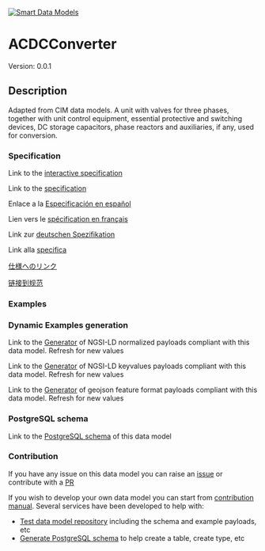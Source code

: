 [![Smart Data Models](https://smartdatamodels.org/wp-content/uploads/2022/01/SmartDataModels_logo.png "Logo")](https://smartdatamodels.org)
# ACDCConverter
Version: 0.0.1

## Description 

Adapted from CIM data models. A unit with valves for three phases, together with unit control equipment, essential protective and switching devices, DC storage capacitors, phase reactors and auxiliaries, if any, used for conversion.
### Specification

Link to the [interactive specification](https://swagger.lab.fiware.org/?url=https://smart-data-models.github.io/dataModel.EnergyCIM/ACDCConverter/swagger.yaml)

Link to the [specification](https://github.com/smart-data-models/dataModel.EnergyCIM/blob/master/ACDCConverter/doc/spec.md)

Enlace a la [Especificación en español](https://github.com/smart-data-models/dataModel.EnergyCIM/blob/master/ACDCConverter/doc/spec_ES.md)

Lien vers le [spécification en français](https://github.com/smart-data-models/dataModel.EnergyCIM/blob/master/ACDCConverter/doc/spec_FR.md)

Link zur [deutschen Spezifikation](https://github.com/smart-data-models/dataModel.EnergyCIM/blob/master/ACDCConverter/doc/spec_DE.md)

Link alla [specifica](https://github.com/smart-data-models/dataModel.EnergyCIM/blob/master/ACDCConverter/doc/spec_IT.md)

[仕様へのリンク](https://github.com/smart-data-models/dataModel.EnergyCIM/blob/master/ACDCConverter/doc/spec_JA.md)

[链接到规范](https://github.com/smart-data-models/dataModel.EnergyCIM/blob/master/ACDCConverter/doc/spec_ZH.md)
### Examples
### Dynamic Examples generation

Link to the [Generator](https://smartdatamodels.org/extra/ngsi-ld_generator.php?schemaUrl=https://raw.githubusercontent.com/smart-data-models/dataModel.EnergyCIM/master/ACDCConverter/schema.json&email=info@smartdatamodels.org) of NGSI-LD normalized payloads compliant with this data model. Refresh for new values

Link to the [Generator](https://smartdatamodels.org/extra/ngsi-ld_generator_keyvalues.php?schemaUrl=https://raw.githubusercontent.com/smart-data-models/dataModel.EnergyCIM/master/ACDCConverter/schema.json&email=info@smartdatamodels.org) of NGSI-LD keyvalues payloads compliant with this data model. Refresh for new values

Link to the [Generator](https://smartdatamodels.org/extra/geojson_features_generator.php?schemaUrl=https://raw.githubusercontent.com/smart-data-models/dataModel.EnergyCIM/master/ACDCConverter/schema.json&email=info@smartdatamodels.org) of geojson feature format payloads compliant with this data model. Refresh for new values
### PostgreSQL schema

Link to the [PostgreSQL schema](https://smart-data-models.github.io/dataModel.EnergyCIM/ACDCConverter/schema.sql) of this data model
### Contribution

 If you have any issue on this data model you can raise an [issue](https://github.com/smart-data-models/dataModel.EnergyCIM/issues)  or contribute with a [PR](https://github.com/smart-data-models/dataModel.EnergyCIM/pulls)

 If you wish to develop your own data model you can start from [contribution manual](https://bit.ly/contribution_manual). Several services have been developed to help with: 
 - [Test data model repository](https://smartdatamodels.org/index.php/data-models-contribution-api/) including the schema and example payloads, etc
 - [Generate PostgreSQL schema](https://smartdatamodels.org/index.php/sql-service/) to help create a table, create type, etc